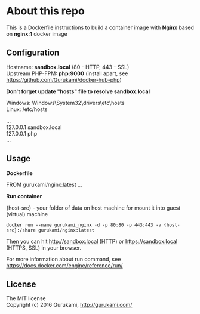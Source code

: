 # About this repo

This is a Dockerfile instructions to build a container image with **Nginx** based on **nginx:1** docker image

## Configuration

Hostname: **sandbox.local** (80 - HTTP, 443 - SSL)  
Upstream PHP-FPM: **php:9000** (install apart, see https://github.com/Gurukami/docker-hub-php)  

**Don't forget update "hosts" file to resolve sandbox.local**

Windows: Windows\System32\drivers\etc\hosts  
Linux: /etc/hosts  

...  
127.0.0.1 sandbox.local  
127.0.0.1 php  
...  

## Usage

**Dockerfile**

FROM gurukami/nginx:latest
...

**Run container**

{host-src} - your folder of data on host machine for mount it into guest (virtual) machine

```
docker run --name gurukami_nginx -d -p 80:80 -p 443:443 -v {host-src}:/share gurukami/nginx:latest
```
Then you can hit http://sandbox.local (HTTP) or https://sandbox.local (HTTPS, SSL) in your browser.

For more information about run command, see https://docs.docker.com/engine/reference/run/

## License

The MIT license  
Copyright (c) 2016 Gurukami, http://gurukami.com/
